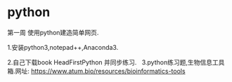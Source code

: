 # python
第一周
  使用python建造简单网页.
  
  1.安装python3,notepad++,Anaconda3.
  
  2.自己下载book HeadFirstPython 并同步练习.
  
  3.python练习题,生物信息工具箱.网址:
    https://www.atum.bio/resources/bioinformatics-tools
